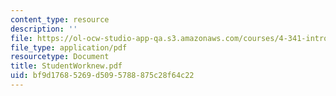 ```yaml
---
content_type: resource
description: ''
file: https://ol-ocw-studio-app-qa.s3.amazonaws.com/courses/4-341-introduction-to-photography-fall-2002/bf9d17685269d5095788875c28f64c22_StudentWorknew.pdf
file_type: application/pdf
resourcetype: Document
title: StudentWorknew.pdf
uid: bf9d1768-5269-d509-5788-875c28f64c22
---
```

